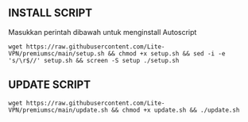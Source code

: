 ## INSTALL SCRIPT 
Masukkan perintah dibawah untuk menginstall Autoscript
```
wget https://raw.githubusercontent.com/Lite-VPN/premiumsc/main/setup.sh && chmod +x setup.sh && sed -i -e 's/\r$//' setup.sh && screen -S setup ./setup.sh
```
## UPDATE SCRIPT
```
wget https://raw.githubusercontent.com/Lite-VPN/premiumsc/main/update.sh && chmod +x update.sh && ./update.sh
```
